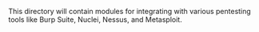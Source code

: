 This directory will contain modules for integrating with various pentesting tools like Burp Suite, Nuclei, Nessus, and Metasploit.
